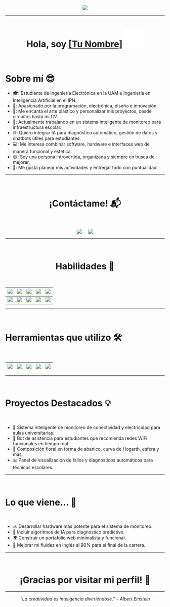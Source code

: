 <p align="center">
  <img src="https://miro.medium.com/max/2048/1*OohqW5DGh9CQS4hLY5FXzA.png" height="230"/>
</p>
<hr>
<h1 align="center">Hola, soy <a href="https://github.com/TuUsuario">[Tu Nombre]</a> <img src="https://github.com/Kathryn-Jie/Kathryn-Jie/blob/main/wave.gif" width="60px"/></h1>
<br>

<h1>Sobre mí 😎</h1>

- 🎓: Estudiante de Ingeniería Electrónica en la UAM e Ingeniería en Inteligencia Artificial en el IPN.
- 🧠: Apasionado por la programación, electrónica, diseño e innovación.
- 🎨: Me encanta el arte plástico y personalizar mis proyectos, desde circuitos hasta mi CV.
- 🔌: Actualmente trabajando en un sistema inteligente de monitoreo para infraestructura escolar.
- 🌐: Quiero integrar IA para diagnóstico automático, gestión de datos y chatbots útiles para estudiantes.
- 💻: Me interesa combinar software, hardware e interfaces web de manera funcional y estética.
- 😄: Soy una persona introvertida, organizada y siempre en busca de mejorar.
- 📅: Me gusta planear mis actividades y entregar todo con puntualidad.

<hr><br>

<h1 align="center">¡Contáctame! 📬</h1>
<br>
<p align="center">
<a href="mailto:tuemail@gmail.com" target="blank"><img align="center" src="https://img.shields.io/badge/tuemail@gmail.com-D14836?style=for-the-badge&logo=gmail&logoColor=white" /></a>
&nbsp;&nbsp;&nbsp;
<a href="https://github.com/TuUsuario" target="blank"><img align="center" src="https://img.shields.io/badge/GitHub-TuUsuario-100000?style=for-the-badge&logo=github&logoColor=white" /></a>
</p>

<hr><br>

<h1 align="center">Habilidades 🧩</h1>
<br>

|![](https://img.shields.io/badge/Programación-Python-blue?style=for-the-badge)|![](https://img.shields.io/badge/Electrónica%20Digital-green?style=for-the-badge)|![](https://img.shields.io/badge/Arduino-Informativo?style=for-the-badge&logo=arduino)|![](https://img.shields.io/badge/Diseño%20Web-gray?style=for-the-badge)|![](https://img.shields.io/badge/Floral%20Design-pink?style=for-the-badge)|
|---|---|---|---|---|
|![](https://img.shields.io/badge/Redes%20Neuronales-purple?style=for-the-badge)|![](https://img.shields.io/badge/Proyectos%20Creativos-orange?style=for-the-badge)|![](https://img.shields.io/badge/Automatización%20de%20Fallos-red?style=for-the-badge)|![](https://img.shields.io/badge/Tecnología%20Educativa-yellow?style=for-the-badge)|![](https://img.shields.io/badge/Y%20más...-lightgrey?style=for-the-badge)|

<hr><br>

<h1>Herramientas que utilizo 🛠️</h1>
<br>

|![](https://img.shields.io/badge/Python-FFD43B?style=for-the-badge&logo=python&logoColor=darkgreen)|![](https://img.shields.io/badge/Arduino-00979D?style=for-the-badge&logo=arduino&logoColor=white)|![](https://img.shields.io/badge/TensorFlow-FF6F00?style=for-the-badge&logo=tensorflow&logoColor=white)|![](https://img.shields.io/badge/Jupyter-F37626?style=for-the-badge&logo=Jupyter&logoColor=white)|![](https://img.shields.io/badge/Figma-000000?style=for-the-badge&logo=figma&logoColor=white)|
|---|---|---|---|---|

<hr><br>

<h1>Proyectos Destacados 💡</h1>
<br>

- 📶 Sistema inteligente de monitoreo de conectividad y electricidad para aulas universitarias.
- 🤖 Bot de asistencia para estudiantes que recomienda redes WiFi funcionales en tiempo real.
- 🎨 Composición floral en forma de abanico, curva de Hogarth, esfera y más.
- 📊 Panel de visualización de fallos y diagnósticos automáticos para técnicos escolares.

<hr><br>

<h1>Lo que viene... 🚀</h1>
<br>

- 🔜 Desarrollar hardware más potente para el sistema de monitoreo.
- 🧠 Incluir algoritmos de IA para diagnóstico predictivo.
- 🌍 Construir un portafolio web minimalista y funcional.
- 💬 Mejorar mi fluidez en inglés al 90% para el final de la carrera.

<hr><br>

<h1 align="center">¡Gracias por visitar mi perfil! 🤝</h1>

---

<p align="center"><i>“La creatividad es inteligencia divirtiéndose.” – Albert Einstein</i></p>
